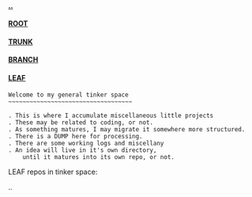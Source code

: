 #### [..](https://github.com/blairmunroakusa)
#### [ROOT](https://github.com/blairmunroakusa)
#### [TRUNK](https://github.com/blairmunroakusaTRUNK)
#### [BRANCH](https://github.com/blairmunroakusaBRANCH)
#### [LEAF](https://github.com/blairmunroakusaLEAF)

```
Welcome to my general tinker space
~~~~~~~~~~~~~~~~~~~~~~~~~~~~~~~~~~~

. This is where I accumulate miscellaneous little projects
. These may be related to coding, or not.
. As something matures, I may migrate it somewhere more structured.
. There is a DUMP here for processing.
. There are some working logs and miscellany
. An idea will live in it's own directory,
	until it matures into its own repo, or not.

```
LEAF repos in tinker space:

..

